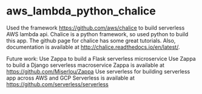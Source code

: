# aws_lambda_python_chalice
Used the framework https://github.com/aws/chalice to build serverless AWS lambda api. 
Chalice is a python framework, so used python to build this app. The github page for chalice has some great tutorials.
Also, documentation is available at http://chalice.readthedocs.io/en/latest/.

Future work:
Use Zappa to build a Flask serverless microservice
Use Zappa to build a Django serverless macroservice
Zappa is available at https://github.com/Miserlou/Zappa
Use serverless for building serverless app across AWS and GCP
Serverless is available at https://github.com/serverless/serverless
